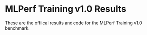 # MLPerf Training v1.0 Results

These are the offiical results and code for the MLPerf Training v1.0 benchmark.

